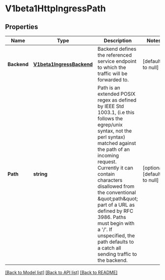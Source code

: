 # V1beta1HttpIngressPath

## Properties
Name | Type | Description | Notes
------------ | ------------- | ------------- | -------------
**Backend** | [**V1beta1IngressBackend**](v1beta1.IngressBackend.md) | Backend defines the referenced service endpoint to which the traffic will be forwarded to. | [default to null]
**Path** | **string** | Path is an extended POSIX regex as defined by IEEE Std 1003.1, (i.e this follows the egrep/unix syntax, not the perl syntax) matched against the path of an incoming request. Currently it can contain characters disallowed from the conventional \&quot;path\&quot; part of a URL as defined by RFC 3986. Paths must begin with a &#39;/&#39;. If unspecified, the path defaults to a catch all sending traffic to the backend. | [optional] [default to null]

[[Back to Model list]](../README.md#documentation-for-models) [[Back to API list]](../README.md#documentation-for-api-endpoints) [[Back to README]](../README.md)



